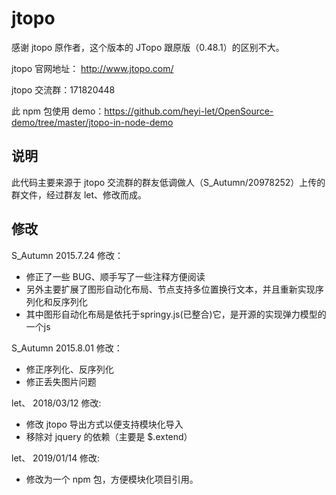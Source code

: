# jtopo 

感谢 jtopo 原作者，这个版本的 JTopo 跟原版（0.48.1）的区别不大。

jtopo 官网地址： http://www.jtopo.com/

jtopo 交流群：171820448

此 npm 包使用 demo：https://github.com/heyi-let/OpenSource-demo/tree/master/jtopo-in-node-demo

## 说明

此代码主要来源于 jtopo 交流群的群友低调做人（S_Autumn/20978252）上传的群文件，经过群友 let、修改而成。

## 修改

S_Autumn 2015.7.24 修改：

- 修正了一些 BUG、顺手写了一些注释方便阅读
- 另外主要扩展了图形自动化布局、节点支持多位置换行文本，并且重新实现序列化和反序列化
- 其中图形自动化布局是依托于springy.js(已整合)它，是开源的实现弹力模型的一个js

S_Autumn 2015.8.01 修改：

- 修正序列化、反序列化  
- 修正丢失图片问题
			

let、 2018/03/12 修改:

- 修改 jtopo 导出方式以便支持模块化导入
- 移除对 jquery 的依赖（主要是 $.extend）


let、 2019/01/14 修改:

- 修改为一个 npm 包，方便模块化项目引用。